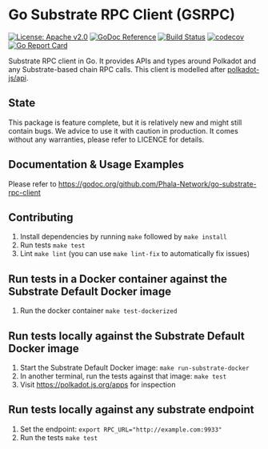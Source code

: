 # Go Substrate RPC Client (GSRPC)

[![License: Apache v2.0](https://img.shields.io/badge/License-Apache%202.0-blue.svg)](https://opensource.org/licenses/Apache-2.0)
[![GoDoc Reference](https://godoc.org/github.com/Phala-Network/go-substrate-rpc-client?status.svg)](https://godoc.org/github.com/Phala-Network/go-substrate-rpc-client)
[![Build Status](https://travis-ci.com/Phala-Network/go-substrate-rpc-client.svg?branch=master)](https://travis-ci.com/Phala-Network/go-substrate-rpc-client)
[![codecov](https://codecov.io/gh/Phala-Network/go-substrate-rpc-client/branch/master/graph/badge.svg)](https://codecov.io/gh/Phala-Network/go-substrate-rpc-client)
[![Go Report Card](https://goreportcard.com/badge/github.com/Phala-Network/go-substrate-rpc-client)](https://goreportcard.com/report/github.com/Phala-Network/go-substrate-rpc-client)

Substrate RPC client in Go. It provides APIs and types around Polkadot and any Substrate-based chain RPC calls.
This client is modelled after [polkadot-js/api](https://github.com/polkadot-js/api).

## State

This package is feature complete, but it is relatively new and might still contain bugs. We advice to use it with caution in production. It comes without any warranties, please refer to LICENCE for details.

## Documentation & Usage Examples

Please refer to https://godoc.org/github.com/Phala-Network/go-substrate-rpc-client

## Contributing

1. Install dependencies by running `make` followed by `make install`
1. Run tests `make test`
1. Lint `make lint` (you can use `make lint-fix` to automatically fix issues)

## Run tests in a Docker container against the Substrate Default Docker image

1. Run the docker container `make test-dockerized`

## Run tests locally against the Substrate Default Docker image

1. Start the Substrate Default Docker image: `make run-substrate-docker`
1. In another terminal, run the tests against that image: `make test`
1. Visit https://polkadot.js.org/apps for inspection

## Run tests locally against any substrate endpoint

1. Set the endpoint: `export RPC_URL="http://example.com:9933"`
1. Run the tests `make test`
